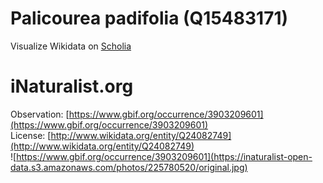 
Palicourea padifolia (Q15483171)
================================
  
Visualize Wikidata on [Scholia](https://scholia.toolforge.org/taxon/Q15483171)
# iNaturalist.org
  
Observation: [https://www.gbif.org/occurrence/3903209601](https://www.gbif.org/occurrence/3903209601)  
License: [http://www.wikidata.org/entity/Q24082749](http://www.wikidata.org/entity/Q24082749)  
![https://www.gbif.org/occurrence/3903209601](https://inaturalist-open-data.s3.amazonaws.com/photos/225780520/original.jpg)